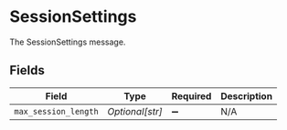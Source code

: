 # SessionSettings

The SessionSettings message.


## Fields

| Field                | Type                 | Required             | Description          |
| -------------------- | -------------------- | -------------------- | -------------------- |
| `max_session_length` | *Optional[str]*      | :heavy_minus_sign:   | N/A                  |